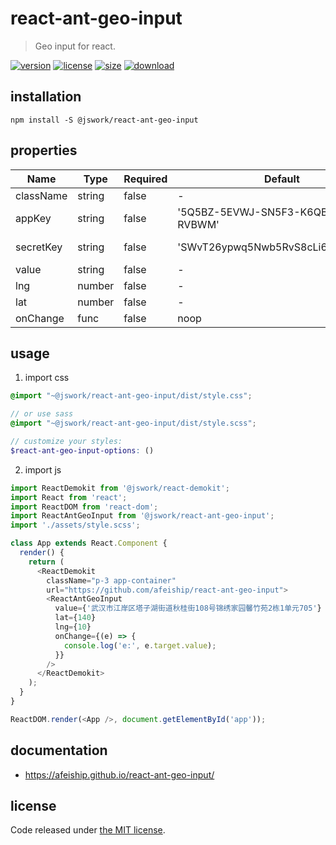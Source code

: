# react-ant-geo-input
> Geo input for react.

[![version][version-image]][version-url]
[![license][license-image]][license-url]
[![size][size-image]][size-url]
[![download][download-image]][download-url]

## installation
```shell
npm install -S @jswork/react-ant-geo-input
```

## properties
| Name      | Type   | Required | Default                               | Description                                                       |
| --------- | ------ | -------- | ------------------------------------- | ----------------------------------------------------------------- |
| className | string | false    | -                                     | The extended className for component.                             |
| appKey    | string | false    | '5Q5BZ-5EVWJ-SN5F3-K6QBZ-B3FAO-RVBWM' | The map appKey from `https://apis.map.qq.com/`.                   |
| secretKey | string | false    | 'SWvT26ypwq5Nwb5RvS8cLi6NSoH8HlJX'    | SecretKey from `https://lbs.qq.com/dev/console/application/mine`. |
| value     | string | false    | -                                     | The changed value.                                                |
| lng       | number | false    | -                                     | The longtitude of the address.                                    |
| lat       | number | false    | -                                     | The latitude of the address.                                      |
| onChange  | func   | false    | noop                                  | The change handler.                                               |


## usage
1. import css
  ```scss
  @import "~@jswork/react-ant-geo-input/dist/style.css";

  // or use sass
  @import "~@jswork/react-ant-geo-input/dist/style.scss";

  // customize your styles:
  $react-ant-geo-input-options: ()
  ```
2. import js
  ```js
  import ReactDemokit from '@jswork/react-demokit';
  import React from 'react';
  import ReactDOM from 'react-dom';
  import ReactAntGeoInput from '@jswork/react-ant-geo-input';
  import './assets/style.scss';

  class App extends React.Component {
    render() {
      return (
        <ReactDemokit
          className="p-3 app-container"
          url="https://github.com/afeiship/react-ant-geo-input">
          <ReactAntGeoInput
            value={'武汉市江岸区塔子湖街道秋桂街108号锦绣家园馨竹苑2栋1单元705'}
            lat={140}
            lng={10}
            onChange={(e) => {
              console.log('e:', e.target.value);
            }}
          />
        </ReactDemokit>
      );
    }
  }

  ReactDOM.render(<App />, document.getElementById('app'));

  ```

## documentation
- https://afeiship.github.io/react-ant-geo-input/


## license
Code released under [the MIT license](https://github.com/afeiship/react-ant-geo-input/blob/master/LICENSE.txt).

[version-image]: https://img.shields.io/npm/v/@jswork/react-ant-geo-input
[version-url]: https://npmjs.org/package/@jswork/react-ant-geo-input

[license-image]: https://img.shields.io/npm/l/@jswork/react-ant-geo-input
[license-url]: https://github.com/afeiship/react-ant-geo-input/blob/master/LICENSE.txt

[size-image]: https://img.shields.io/bundlephobia/minzip/@jswork/react-ant-geo-input
[size-url]: https://github.com/afeiship/react-ant-geo-input/blob/master/dist/react-ant-geo-input.min.js

[download-image]: https://img.shields.io/npm/dm/@jswork/react-ant-geo-input
[download-url]: https://www.npmjs.com/package/@jswork/react-ant-geo-input
